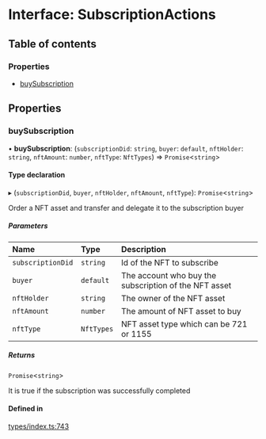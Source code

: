# Interface: SubscriptionActions

## Table of contents

### Properties

- [buySubscription](SubscriptionActions.md#buysubscription)

## Properties

### buySubscription

• **buySubscription**: (`subscriptionDid`: `string`, `buyer`: `default`, `nftHolder`: `string`, `nftAmount`: `number`, `nftType`: `NftTypes`) => `Promise`<`string`\>

#### Type declaration

▸ (`subscriptionDid`, `buyer`, `nftHolder`, `nftAmount`, `nftType`): `Promise`<`string`\>

Order a NFT asset and transfer and delegate it to the subscription buyer

##### Parameters

| Name | Type | Description |
| :------ | :------ | :------ |
| `subscriptionDid` | `string` | Id of the NFT to subscribe |
| `buyer` | `default` | The account who buy the subscription of the NFT asset |
| `nftHolder` | `string` | The owner of the NFT asset |
| `nftAmount` | `number` | The amount of NFT asset to buy |
| `nftType` | `NftTypes` | NFT asset type which can be 721 or 1155 |

##### Returns

`Promise`<`string`\>

It is true if the subscription was successfully completed

#### Defined in

[types/index.ts:743](https://github.com/nevermined-io/components-catalog/blob/89449f9/lib/src/types/index.ts#L743)
